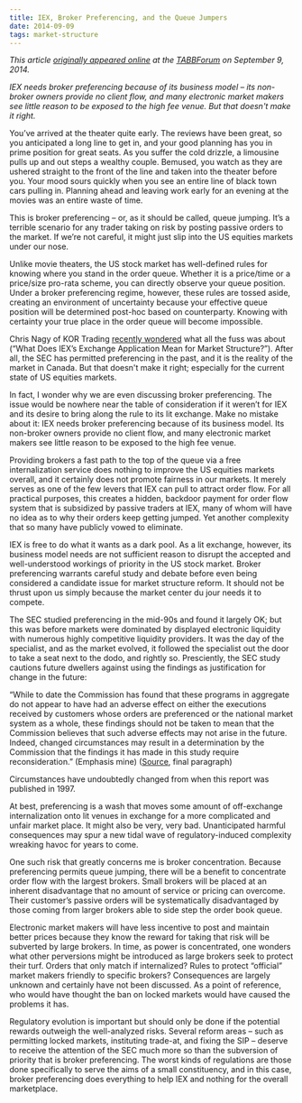 ```yaml
---
title: IEX, Broker Preferencing, and the Queue Jumpers
date: 2014-09-09
tags: market-structure
---
```


*This article [originally appeared online][1] at the [TABBForum][2] on
September 9, 2014.*

*IEX needs broker preferencing because of its business model – its non-broker
owners provide no client flow, and many electronic market makers see little
reason to be exposed to the high fee venue. But that doesn't make it right.*

You’ve arrived at the theater quite early. The reviews have been great, so you
anticipated a long line to get in, and your good planning has you in prime
position for great seats. As you suffer the cold drizzle, a limousine pulls up
and out steps a wealthy couple. Bemused, you watch as they are ushered straight
to the front of the line and taken into the theater before you. Your mood sours
quickly when you see an entire line of black town cars pulling in. Planning
ahead and leaving work early for an evening at the movies was an entire waste
of time.

This is broker preferencing – or, as it should be called, queue jumping. It’s a
terrible scenario for any trader taking on risk by posting passive orders to
the market. If we’re not careful, it might just slip into the US equities
markets under our nose.

Unlike movie theaters, the US stock market has well-defined rules for knowing
where you stand in the order queue. Whether it is a price/time or a price/size
pro-rata scheme, you can directly observe your queue position. Under a broker
preferencing regime, however, these rules are tossed aside, creating an
environment of uncertainty because your effective queue position will be
determined post-hoc based on counterparty. Knowing with certainty your true
place in the order queue will become impossible.

Chris Nagy of KOR Trading [recently wondered][3] what all the fuss was about (“What
Does IEX’s Exchange Application Mean for Market Structure?”). After all, the
SEC has permitted preferencing in the past, and it is the reality of the market
in Canada. But that doesn't make it right; especially for the current state of
US equities markets.

In fact, I wonder why we are even discussing broker preferencing. The issue
would be nowhere near the table of consideration if it weren’t for IEX and its
desire to bring along the rule to its lit exchange. Make no mistake about it:
IEX needs broker preferencing because of its business model. Its non-broker
owners provide no client flow, and many electronic market makers see little
reason to be exposed to the high fee venue.

Providing brokers a fast path to the top of the queue via a free
internalization service does nothing to improve the US equities markets
overall, and it certainly does not promote fairness in our markets. It merely
serves as one of the few levers that IEX can pull to attract order flow. For
all practical purposes, this creates a hidden, backdoor payment for order flow
system that is subsidized by passive traders at IEX, many of whom will have no
idea as to why their orders keep getting jumped. Yet another complexity that so
many have publicly vowed to eliminate.

IEX is free to do what it wants as a dark pool. As a lit exchange, however, its
business model needs are not sufficient reason to disrupt the accepted and
well-understood workings of priority in the US stock market. Broker
preferencing warrants careful study and debate before even being considered a
candidate issue for market structure reform. It should not be thrust upon us
simply because the market center du jour needs it to compete.

The SEC studied preferencing in the mid-90s and found it largely OK; but this
was before markets were dominated by displayed electronic liquidity with
numerous highly competitive liquidity providers. It was the day of the
specialist, and as the market evolved, it followed the specialist out the door
to take a seat next to the dodo, and rightly so. Presciently, the SEC study
cautions future dwellers against using the findings as justification for change
in the future:

“While to date the Commission has found that these programs in aggregate do not
appear to have had an adverse effect on either the executions received by
customers whose orders are preferenced or the national market system as a
whole, these findings should not be taken to mean that the Commission believes
that such adverse effects may not arise in the future. Indeed, changed
circumstances may result in a determination by the Commission that the findings
it has made in this study require reconsideration.” (Emphasis mine)
([Source](http://www.sec.gov/news/studies/prefrep.htm#pt6), final paragraph)

Circumstances have undoubtedly changed from when this report was published in
1997.

At best, preferencing is a wash that moves some amount of off-exchange
internalization onto lit venues in exchange for a more complicated and unfair
market place. It might also be very, very bad. Unanticipated harmful
consequences may spur a new tidal wave of regulatory-induced complexity
wreaking havoc for years to come.

One such risk that greatly concerns me is broker concentration. Because
preferencing permits queue jumping, there will be a benefit to concentrate
order flow with the largest brokers. Small brokers will be placed at an
inherent disadvantage that no amount of service or pricing can overcome. Their
customer’s passive orders will be systematically disadvantaged by those coming
from larger brokers able to side step the order book queue.

Electronic market makers will have less incentive to post and maintain better
prices because they know the reward for taking that risk will be subverted by
large brokers. In time, as power is concentrated, one wonders what other
perversions might be introduced as large brokers seek to protect their turf.
Orders that only match if internalized? Rules to protect “official” market
makers friendly to specific brokers? Consequences are largely unknown and
certainly have not been discussed. As a point of reference, who would have
thought the ban on locked markets would have caused the problems it has.

Regulatory evolution is important but should only be done if the potential
rewards outweigh the well-analyzed risks. Several reform areas – such as
permitting locked markets, instituting trade-at, and fixing the SIP – deserve
to receive the attention of the SEC much more so than the subversion of
priority that is broker preferencing. The worst kinds of regulations are those
done specifically to serve the aims of a small constituency, and in this case,
broker preferencing does everything to help IEX and nothing for the overall
marketplace.

[1]: http://tabbforum.com/opinions/iex-broker-preferencing-and-the-queue-jumpers
[2]: http://tabbforum.com
[3]: http://tabbforum.com/opinions/what-does-iex%27s-exchange-application-mean-for-market-structure
